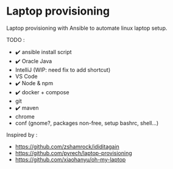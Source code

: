 # Laptop provisioning 

Laptop provisioning with Ansible to automate linux laptop setup.

TODO :
- :heavy_check_mark: ansible install script
- :heavy_check_mark: Oracle Java
-  IntelliJ (WIP: need fix to add shortcut)
- VS Code
- :heavy_check_mark: Node & npm
- :heavy_check_mark: docker + compose
- git 
- :heavy_check_mark: maven
- chrome
- conf (gnome?, packages non-free, setup bashrc, shell...)




Inspired by :

- https://github.com/zshamrock/ididitagain
- https://github.com/pyrech/laptop-provisioning
- https://github.com/xiaohanyu/oh-my-laptop
